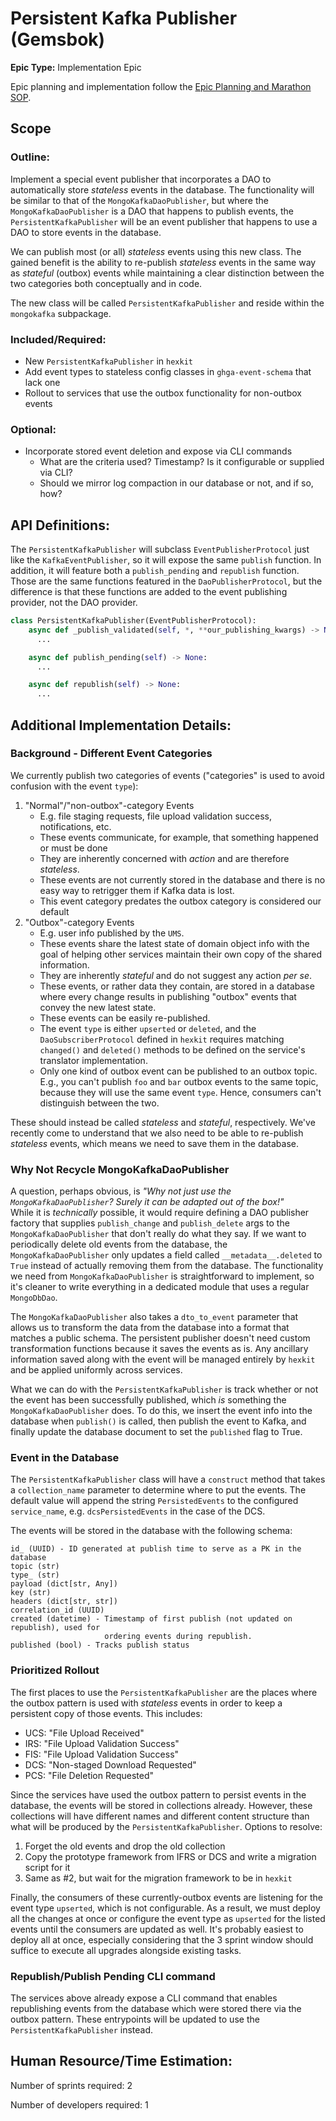 # Persistent Kafka Publisher (Gemsbok)
**Epic Type:** Implementation Epic

Epic planning and implementation follow the
[Epic Planning and Marathon SOP](https://docs.ghga-dev.de/main/sops/sop001_epic_planning.html).


## Scope
### Outline:
Implement a special event publisher that incorporates a DAO to automatically
store *stateless* events in the database. The functionality will be similar to
that of the `MongoKafkaDaoPublisher`, but where the `MongoKafkaDaoPublisher` is
a DAO that happens to publish events, the `PersistentKafkaPublisher` will be an event
publisher that happens to use a DAO to store events in the database.

We can publish most (or all) *stateless* events using this new class. The
gained benefit is the ability to re-publish *stateless* events in the
same way as *stateful* (outbox) events while maintaining a clear distinction
between the two categories both conceptually and in code.

The new class will be called `PersistentKafkaPublisher` and reside within the
`mongokafka` subpackage.

### Included/Required:
- New `PersistentKafkaPublisher` in `hexkit`
- Add event types to stateless config classes in `ghga-event-schema` that lack one
- Rollout to services that use the outbox functionality for non-outbox events

### Optional:
- Incorporate stored event deletion and expose via CLI commands
  - What are the criteria used? Timestamp? Is it configurable or supplied via CLI?
  - Should we mirror log compaction in our database or not, and if so, how?


## API Definitions:
The `PersistentKafkaPublisher` will subclass `EventPublisherProtocol` just like the
`KafkaEventPublisher`, so it will expose the same `publish` function. In addition,
it will feature both a `publish_pending` and `republish` function. Those
are the same functions featured in the `DaoPublisherProtocol`, but the difference
is that these functions are added to the event publishing provider, not the
DAO provider.

```python
class PersistentKafkaPublisher(EventPublisherProtocol):
    async def _publish_validated(self, *, **our_publishing_kwargs) -> None:
      ...

    async def publish_pending(self) -> None:
      ...

    async def republish(self) -> None:
      ...
```


## Additional Implementation Details:

### Background - Different Event Categories
We currently publish two categories of events ("categories" is used to avoid confusion 
with the event `type`):

1. "Normal"/"non-outbox"-category Events
   - E.g. file staging requests, file upload validation success, notifications, etc.
   - These events communicate, for example, that something happened or must be done
   - They are inherently concerned with *action* and are therefore *stateless*.
   - These events are not currently stored in the database and there is no easy way
     to retrigger them if Kafka data is lost.
   - This event category predates the outbox category is considered our default
2. "Outbox"-category Events
   - E.g. user info published by the `UMS`.
   - These events share the latest state of domain object info with the goal of
     helping other services maintain their own copy of the shared information.
   - They are inherently *stateful* and do not suggest any action *per se*.
   - These events, or rather data they contain, are stored in a database where every
     change results in publishing "outbox" events that convey the new latest state.
   - These events can be easily re-published.
   - The event `type` is either `upserted` or `deleted`, and the `DaoSubscriberProtocol`
     defined in `hexkit` requires matching `changed()` and `deleted()`
     methods to be defined on the service's translator implementation.
   - Only one kind of outbox event can be published to an outbox topic. E.g., you
     can't publish `foo` and `bar` outbox events to the same topic, because they
     will use the same event `type`. Hence, consumers can't distinguish between the two.

These should instead be called *stateless* and *stateful*, respectively.
We've recently come to understand that we also need to be able to
re-publish *stateless* events, which means we need to save them in the database.


### Why Not Recycle MongoKafkaDaoPublisher
A question, perhaps obvious, is *"Why not just use the `MongoKafkaDaoPublisher`?*
*Surely it can be adapted out of the box!"*  
While it is *technically* possible, it would require defining a DAO publisher factory
that supplies `publish_change` and `publish_delete` args to the `MongoKafkaDaoPublisher`
that don't really do what they say. If we want to periodically delete old events
from the database, the `MongoKafkaDaoPublisher` only updates a field called
`__metadata__.deleted` to `True` instead of actually removing them from the database.
The functionality we need from `MongoKafkaDaoPublisher` is straightforward to implement,
so it's cleaner to write everything in a dedicated module that uses a
regular `MongoDbDao`.

The `MongoKafkaDaoPublisher` also takes a `dto_to_event` parameter that allows us
to transform the data from the database into a format that matches a public schema.
The persistent publisher doesn't need custom transformation functions because it
saves the events as is. Any ancillary information saved along with the event
will be managed entirely by `hexkit` and be applied uniformly across services.

What we can do with the `PersistentKafkaPublisher` is track whether or not the event has
been successfully published, which *is* something the `MongoKafkaDaoPublisher` does.
To do this, we insert the event info into the database when `publish()` is
called, then publish the event to Kafka, and finally update the database document
to set the `published` flag to True.

### Event in the Database
The `PersistentKafkaPublisher` class will have a `construct` method that takes a 
`collection_name` parameter to determine where to put the events. The
default value will append the string `PersistedEvents` to the
configured `service_name`, e.g. `dcsPersistedEvents` in the case of the DCS.

The events will be stored in the database with the following schema:

```
id_ (UUID) - ID generated at publish time to serve as a PK in the database
topic (str)
type_ (str)
payload (dict[str, Any])
key (str)
headers (dict[str, str])
correlation_id (UUID) 
created (datetime) - Timestamp of first publish (not updated on republish), used for 
                     ordering events during republish.
published (bool) - Tracks publish status
```

### Prioritized Rollout
The first places to use the `PersistentKafkaPublisher` are the places where the
outbox pattern is used with *stateless* events in order to keep a persistent
copy of those events. This includes:
- UCS: "File Upload Received"
- IRS: "File Upload Validation Success"
- FIS: "File Upload Validation Success"
- DCS: "Non-staged Download Requested"
- PCS: "File Deletion Requested"

Since the services have used the outbox pattern to persist events in the database,
the events will be stored in collections already. However, these collections will
have different names and different content structure than what will be produced
by the `PersistentKafkaPublisher`. Options to resolve:
1. Forget the old events and drop the old collection
2. Copy the prototype framework from IFRS or DCS and write a migration script for it
3. Same as #2, but wait for the migration framework to be in `hexkit`

Finally, the consumers of these currently-outbox events are listening for
the event type `upserted`, which is not configurable. As a result, we
must deploy all the changes at once or configure the event type as `upserted`
for the listed events until the consumers are updated as well. It's probably easiest to
deploy all at once, especially considering that the 3 sprint window should suffice
to execute all upgrades alongside existing tasks.

### Republish/Publish Pending CLI command
The services above already expose a CLI command that enables republishing events
from the database which were stored there via the outbox pattern. These entrypoints
will be updated to use the `PersistentKafkaPublisher` instead.


## Human Resource/Time Estimation:

Number of sprints required: 2

Number of developers required: 1
